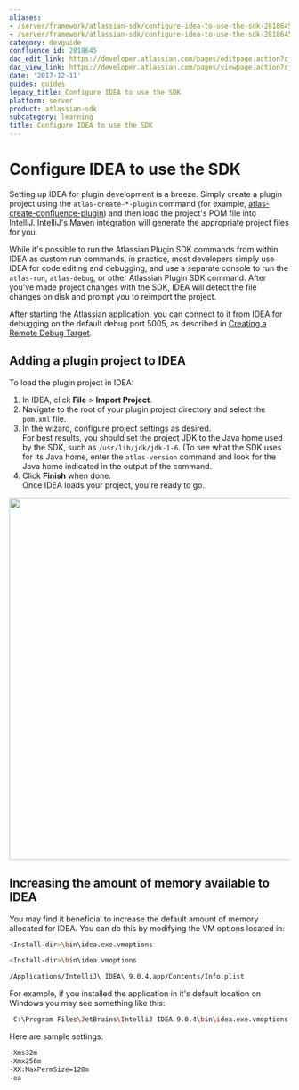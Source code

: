 ```yaml
---
aliases:
- /server/framework/atlassian-sdk/configure-idea-to-use-the-sdk-2818645.html
- /server/framework/atlassian-sdk/configure-idea-to-use-the-sdk-2818645.md
category: devguide
confluence_id: 2818645
dac_edit_link: https://developer.atlassian.com/pages/editpage.action?cjm=wozere&pageId=2818645
dac_view_link: https://developer.atlassian.com/pages/viewpage.action?cjm=wozere&pageId=2818645
date: '2017-12-11'
guides: guides
legacy_title: Configure IDEA to use the SDK
platform: server
product: atlassian-sdk
subcategory: learning
title: Configure IDEA to use the SDK
---
```

# Configure IDEA to use the SDK

Setting up IDEA for plugin development is a breeze. Simply create a plugin project using the `atlas-create-*-plugin` command (for example, [atlas-create-confluence-plugin](/server/framework/atlassian-sdk/atlas-create-confluence-plugin)) and then load the project's POM file into IntelliJ. IntelliJ's Maven integration will generate the appropriate project files for you.

While it's possible to run the Atlassian Plugin SDK commands from within IDEA as custom run commands, in practice, most developers simply use IDEA for code editing and debugging, and use a separate console to run the `atlas-run`, `atlas-debug`, or other Atlassian Plugin SDK command. After you've made project changes with the SDK, IDEA will detect the file changes on disk and prompt you to reimport the project.

After starting the Atlassian application, you can connect to it from IDEA for debugging on the default debug port 5005, as described in [Creating a Remote Debug Target](/server/framework/atlassian-sdk/creating-a-remote-debug-target). 

## Adding a plugin project to IDEA

To load the plugin project in IDEA:

1.  In IDEA, click **File** &gt; **Import Project**.
2.  Navigate to the root of your plugin project directory and select the `pom.xml` file. 
3.  In the wizard, configure project settings as desired.  
    For best results, you should set the project JDK to the Java home used by the SDK, such as `/usr/lib/jdk/jdk-1-6`. (To see what the SDK uses for its Java home, enter the `atlas-version` command and look for the Java home indicated in the output of the command.
4.  Click **Finish** when done.  
    Once IDEA loads your project, you're ready to go. 

<img src="/server/framework/atlassian-sdk/images/idea.jpg" width="650" />

## Increasing the amount of memory available to IDEA

You may find it beneficial to increase the default amount of memory allocated for IDEA. You can do this by modifying the VM options located in:

``` bash
<Install-dir>\bin\idea.exe.vmoptions
```

``` bash
<Install-dir>\bin\idea.vmoptions
```

``` bash
/Applications/IntelliJ\ IDEA\ 9.0.4.app/Contents/Info.plist
```

For example, if you installed the application in it's default location on Windows you may see something like this:

``` bash
 C:\Program Files\JetBrains\IntelliJ IDEA 9.0.4\bin\idea.exe.vmoptions
```

Here are sample settings:

``` bash
-Xms32m
-Xmx256m
-XX:MaxPermSize=128m
-ea
```
















































































































































































































































































































